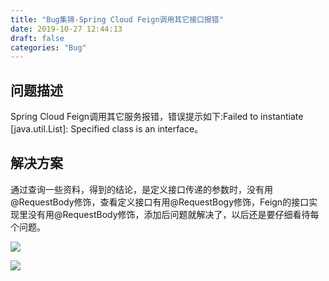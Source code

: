 ```yaml
---
title: "Bug集锦-Spring Cloud Feign调用其它接口报错"
date: 2019-10-27 12:44:13
draft: false
categories: "Bug"
---
```



## 问题描述

Spring Cloud Feign调用其它服务报错，错误提示如下:Failed to instantiate [java.util.List]: Specified class is an interface。

## 解决方案

通过查询一些资料，得到的结论，是定义接口传递的参数时，没有用@RequestBody修饰，查看定义接口有用@RequestBogy修饰，Feign的接口实现里没有用@RequestBody修饰，添加后问题就解决了，以后还是要仔细看待每个问题。

![](https://ueyao.github.io/image-hosting/blog/2019/10/WX20191027-115928.png)



![](https://ueyao.github.io/image-hosting/blog/2019/10/WX20191027-120945.png)


